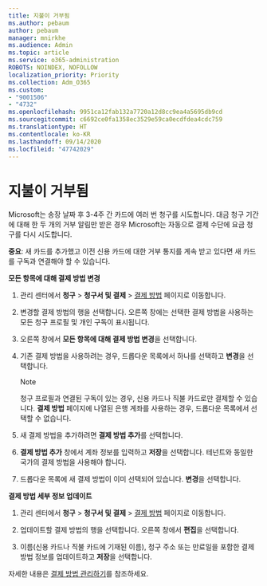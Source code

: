 ```yaml
---
title: 지불이 거부됨
ms.author: pebaum
author: pebaum
manager: mnirkhe
ms.audience: Admin
ms.topic: article
ms.service: o365-administration
ROBOTS: NOINDEX, NOFOLLOW
localization_priority: Priority
ms.collection: Adm_O365
ms.custom:
- "9001506"
- "4732"
ms.openlocfilehash: 9951ca12fab132a7720a12d8cc9ea4a5695db9cd
ms.sourcegitcommit: c6692ce0fa1358ec3529e59ca0ecdfdea4cdc759
ms.translationtype: HT
ms.contentlocale: ko-KR
ms.lasthandoff: 09/14/2020
ms.locfileid: "47742029"
---
```

# <a name="your-payment-was-declined"></a>지불이 거부됨

Microsoft는 송장 날짜 후 3-4주 간 카드에 여러 번 청구를 시도합니다.  대금 청구 기간에 대해 한 두 개의 거부 알림만 받은 경우 Microsoft는 자동으로 결제 수단에 요금 청구를 다시 시도합니다.  

**중요**: 새 카드를 추가했고 이전 신용 카드에 대한 거부 통지를 계속 받고 있다면 새 카드를 구독과 연결해야 할 수 있습니다.

**모든 항목에 대해 결제 방법 변경**

1. 관리 센터에서 **청구** > **청구서 및 결제** > [결제 방법](https://go.microsoft.com/fwlink/p/?linkid=2018806) 페이지로 이동합니다.

2. 변경할 결제 방법의 행을 선택합니다. 오른쪽 창에는 선택한 결제 방법을 사용하는 모든 청구 프로필 및 개인 구독이 표시됩니다.

3. 오른쪽 창에서 **모든 항목에 대해 결제 방법 변경**을 선택합니다.

4. 기존 결제 방법을 사용하려는 경우, 드롭다운 목록에서 하나를 선택하고 **변경**을 선택합니다.

    > [!NOTE]
    > 청구 프로필과 연결된 구독이 있는 경우, 신용 카드나 직불 카드로만 결제할 수 있습니다. **결제 방법** 페이지에 나열된 은행 계좌를 사용하는 경우, 드롭다운 목록에서 선택할 수 없습니다.

5. 새 결제 방법을 추가하려면 **결제 방법 추가**를 선택합니다.

6. **결제 방법 추가** 창에서 계좌 정보를 입력하고 **저장**을 선택합니다. 테넌트와 동일한 국가의 결제 방법을 사용해야 합니다.

7. 드롭다운 목록에 새 결제 방법이 이미 선택되어 있습니다. **변경**을 선택합니다.

**결제 방법 세부 정보 업데이트**

1. 관리 센터에서 **청구** > **청구서 및 결제** > [결제 방법](https://go.microsoft.com/fwlink/p/?linkid=2018806) 페이지로 이동합니다.

2. 업데이트할 결제 방법의 행을 선택합니다. 오른쪽 창에서 **편집**을 선택합니다.

3. 이름(신용 카드나 직불 카드에 기재된 이름), 청구 주소 또는 만료일을 포함한 결제 방법 정보를 업데이트하고 **저장**을 선택합니다.

자세한 내용은 [결제 방법 관리하기](https://docs.microsoft.com/microsoft-365/commerce/billing-and-payments/manage-payment-methods)를 참조하세요.